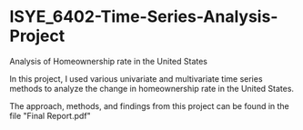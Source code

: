 # ISYE_6402-Time-Series-Analysis-Project
Analysis of Homeownership rate in the United States

In this project, I used various univariate and multivariate time series methods to analyze the change in homeownership rate in the United States.

The approach, methods, and findings from this project can be found in the file "Final Report.pdf"
